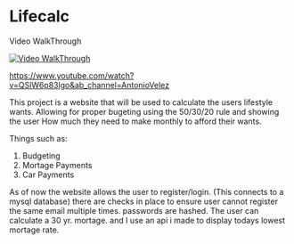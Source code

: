 # Lifecalc

Video WalkThrough

[![Video WalkThrough](https://img.youtube.com/vi/QSlW6p83lgo/0.jpg)](https://www.youtube.com/watch?v=QSlW6p83lgo)


https://www.youtube.com/watch?v=QSlW6p83lgo&ab_channel=AntonioVelez

This project is a website that will be used to calculate the users lifestyle wants. Allowing for proper bugeting
using the 50/30/20 rule and showing the user How much they need to make monthly to afford their wants.

Things such as:
1. Budgeting
2. Mortage Payments
3. Car Payments

As of now the website allows the user to register/login. (This connects to a mysql database)
there are checks in place to ensure user cannot register the same email multiple times.
passwords are hashed.
The user can calculate a 30 yr. mortage. and I use an api i made to display todays lowest mortage rate.
